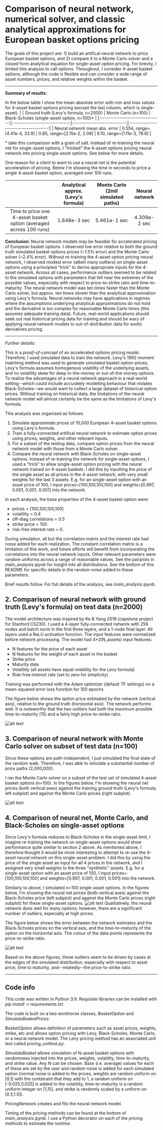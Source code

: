 # Comparison of neural network, numerical solver, and classic analytical approximations for European basket options pricing 

The goals of this project are: 1) build an artifical neural network to price European basket options, and 2) compare it to a Monte Carlo solver and a closed form analytical equation for single-asset option pricing. For brevity, I limited this analysis to call options. Throughout, I consider 4-asset basket options, although the code is flexible and can consider a wide range of asset numbers, prices, and relative weights within the basket.

---

**Summary of results**:

In the below table I show the mean absolute error with min and max values for 4-asset basket options pricing (except the last column, which is single-asset). 
|                                 | Ground truth (Levy's formula, n=2000) |         Monte Carlo (n=100)         | Black-Scholes (single-asset option, n=100)* |
|:-------------------------------:|:-----------------------------:|:---------------------------:|:------------------------------------:|
| Neural network  mean abs. error |  0.554, range=[4.41e-4, 33.9] | 0.85, range=[2.15e-2, 2.06] |      6.10, range=[1.11e-3, 78.8]     |

\* take this comparison with a grain of salt. Instead of re-training the neural net for single-asset options, I "tricked" the 4-asset options pricing neural network into pricing single-asset options. See below for more details.

One reason for a client to want to use a neural net is the potential acceleration of pricing. Below I'm showing the time in seconds to price a single 4-asset basket option, averaged over 100 runs.

|                                                                     | Analytical approx. (Levy's formula) | Monte Carlo  (2mil simulated paths) | Neural network |
|:-------------------------------------------------------------------:|:-----------------------------------:|:-----------------------------------:|:--------------:|
| Time to price one 4-asset basket option  (averaged across 100 runs) |             1.648e-3 sec            |             5.461e-1 sec            |  4.309e-2 sec  |

**Conclusion**: Neural network models may be feasible for accelerated pricing of European basket options. I observed low error relative to both the ground truth simulated basket options prices (~1.5% error) and the Monte Carlo solver (~2.4% error). Without re-training the 4-asset option pricing neural network, I observed modest error (albeit many outliers) on single-asset options using a principled "trick" to derive appropriate inputs for the 4-asset network. Across all cases, performance outliers seemed to be related to the simulated options with parameters that fell near the extremes of the possible values, especially with respect to price-to-strike ratio and time-to-maturity. The neural network model was ten times faster than the Monte Carlo solver, but approx. ten times slower than the analytical approximation using Levy's formula. Neural networks may have applications in regimes where the assumptions underlying analytical approximations do not hold and the derivative is too complex for reasonable Monte Carlo times (this assumes adequate training data). Future, real-world applications should seek out real historical pricing data for training and should be wary of applying neural network models to out-of-distribution data for exotic derivatives pricing.

---
 
*Further details:*

This is a *proof-of-concept* of an accelerated options pricing model. Therefore, I used simulated data to train the network. Levy's 1992 moment matching method was used to generate simulated basket option prices; Levy's formula assumes homogenous volatility of the underlying assets, and no volatility skew for deep in-the-money or out-of-the-money options. To realize the advantages of a neural network approach in a real-world setting--which could include accurately modelling behaviour that violates Black-Scholes--we would want to collect a large dataset of historical option prices. Without training on historical data, the limitations of the neural network model will almost certainly be the same as the limitations of Levy's formula.

This analysis was organized as follows:
1. Simulate approximate prices of 10,000 European 4-asset basket options using Levy's formula.
1. Train a fully-connected artifical neural network to estimate option prices using prices, weights, and other relevant inputs.
1. For a subset of the testing data, compare option prices from the neural network model with those from a Monte Carlo solver.
1. Compare the neural network with Black-Scholes on single-asset options. Instead of re-training the network for single-asset options, I used a "trick" to allow single-asset option pricing with the neural network trained on 4-asset baskets. I did this by inputting the price of the single asset as all prices in the 4-asset network, with very small weights for the last 3 assets. E.g. for an single-asset option with an asset price of 100, I input prices=[100,100,100,100] and weights=[0.997, 0.001, 0.001, 0.001] into the network.

In each analysis, the base properties of the 4-asset basket option were:

* prices = [100,100,100,100]
* volatility = 0.4
* off-diag correlations = 0.5
* strike price = 100
* risk-free interest rate = 0.

During simulation, all but the correlation matrix and the interest rate had noise added for each realization. The constant correlation matrix is a limitation of this work, and future efforts will benefit from incorporating the correlations into the neural network inputs. Other relevant parameters were random uniforms across a range of reasonable values. See the pairplots in *main_analysis.ipynb* for insight into all distributions. See the bottom of this README for specific details in the random noise added to these parameters.

Brief results follow. For full details of the analysis, see *main_analysis.ipynb*.

## 2. Comparison of neural network with ground truth (Levy's formula) on test data (n=2000) 

The model architecture was inspired by Ke & Yang 2019 (capstone project for Stanford CS230). I used a 4-layer fully-connected network with 256 nodes and batch norm in the first three layers, and a 1-node final layer. All layers used a ReLU activation function. The input features were normalized before network processing. The model had 4+2(N_assets) input features:
* N features for the price of each asset
* N features for the weight of each asset in the basket
* Strike price
* Maturity date
* Volatility (all assets have equal volatility for the Levy formula)
* Risk-free interest rate (set to zero for simplicity)

Training was performed with the Adam optimizer (default TF settings) on a mean-squared error loss function for 100 epochs. 

The figure below shows the option price estimated by the network (vertical axis), relative to the ground truth (horizontal axis). The network performs well. It is noteworthy that the two outliers had both the maximum possible time-to-maturity (15) and a fairly high price-to-strike ratio.

![alt text](figures/nn-levy_test-data.png)

## 3. Comparison of neural network with Monte Carlo solver on subset of test data (n=100)

Since these options are path-independent, I just simulated the final state of the random walk. Therefore, I was able to simulate a substantial number of price paths (2,000,000). 

I ran the Monte Carlo solver on a subset of the test set of simulated 4-asset basket options (n=100). In the figures below, I'm showing the neural net prices (both vertical axes) against the training ground truth (Levy's formula; left subplot) and against the Monte Carlo prices (right subplot).

![alt text](figures/nn-mc_prices.png)

## 4. Comparison of neural net, Monte Carlo, and Black-Scholes on single-asset options

Since Levy's formula reduces to Black-Scholes in the single-asset limit, I imagine re-training the network on single-asset options would show performance quite similar to section 2 above. As mentioned above, I therefore thought it would be more interesting to attempt to re-use the 4-asset neural network on this single-asset problem. I did this by using the price of the single asset as input for all 4 prices in the network, and I assigned very small weights to the three "synthetic" assets. E.g. for a single-asset option with an asset price of 100, I input prices=[100,100,100,100] and weights=[0.997, 0.001, 0.001, 0.001] into the network.

Similarly to above, I simulated n=100 single-asset options. In the figures below, I'm showing the neural net prices (both vertical axes) against the Black-Scholes price (left subplot) and against the Monte Carlo prices (right subplot) for these single-asset options. 
![alt text](figures/nn-mc-bs_prices.png)
Qualitatively, the neural network does well for many options; however, there are a significant number of outliers, especially at high prices.

The figure below shows the error between the network estimates and the Black-Scholes prices on the vertical axis, and the time-to-maturity of the option on the horizontal axis. The colour of the data points represents the price-to-strike ratio.

![alt text](figures/bs-ann-error_maturity.png)

Based on the above figures, these outliers seem to be driven by cases at the edges of the simulated distribution, especially with respect to asset price, time to maturity, and--relatedly--the price-to-strike ratio.

---

## Code info

This code was written in Python 3.9. Requisite libraries can be installed with *pip install -r requirements.txt*.

The code is built on a two workhorse classes, *BasketOption* and *SimulateBasketPrices*. 

*BasketOption* allows definition of parameters such as asset prices, weights, strike, etc and allows option pricing with Levy, Black-Scholes, Monte Carlo, or a neural network model. The Levy pricing method has an associated unit test called *pricing_unittest.py*. 

*SimulateBasket* allows simulation of N-asset basket options with randomness injected into the prices, weights, volatility, time-to-maturity, and strike value. Any N can be chosen. Base (i.e. average) values for each of these are set by the user and random noise is added for each simulated option (normal noise is added to the prices, weights are random uniform on [0,1] with the contstraint that they add to 1, a random uniform on [-0.025,0.025] is added to the volatility, time-to-maturity is a random uniform integer on [1,15], and strike is randomly scaled by a uniform on [0.5,1.5]).

*PricingNetwork* creates and fits the neural network model. 

Timing of the pricing methods can be found at the bottom of *main_analysis.ipynb*. I use a Python decorator on each of the pricing methods to estimate the runtime.



